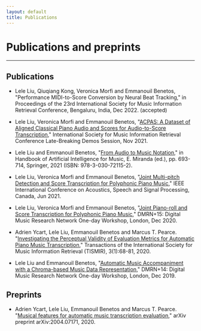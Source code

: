 ```yaml
---
layout: default
title: Publications
---
```


# Publications and preprints

---

## <i class="fa fa-music" aria-hidden="true"></i> Publications

- Lele Liu, Qiuqiang Kong, Veronica Morfi and Emmanouil Benetos, "Performance MIDI-to-Score Conversion by Neural Beat Tracking," in Proceedings of the 23rd International Society for Music Information Retrieval Conference, Bengaluru, India, Dec 2022. (accepted)

- Lele Liu, Veronica Morfi and Emmanouil Benetos, "[ACPAS: A Dataset of Aligned Classical Piano Audio and Scores for Audio-to-Score Transcription](https://archives.ismir.net/ismir2021/latebreaking/000013.pdf)," International Society for Music Information Retrieval Conference Late-Breaking Demos Session, Nov 2021.

- Lele Liu and Emmanouil Benetos, "[From Audio to Music Notation](https://link.springer.com/chapter/10.1007/978-3-030-72116-9_24)," in Handbook of Artificial Intelligence for Music, E. Miranda (ed.), pp. 693-714, Springer, 2021 (ISBN: 978-3-030-72115-2).

- Lele Liu, Veronica Morfi and Emmanouil Benetos, "[Joint Multi-pitch Detection and Score Transcription for Polyphonic Piano Music](https://ieeexplore.ieee.org/document/9413601)," IEEE International Conference on Acoustics, Speech and Signal Processing, Canada, Jun 2021.

- Lele Liu, Veronica Morfi and Emmanouil Benetos, "[Joint Piano-roll and Score Transcription for Polyphonic Piano Music](https://qmro.qmul.ac.uk/xmlui/bitstream/handle/123456789/70433/Liu%20Joint%20Piano-roll%20and%202020%20Published.pdf?sequence=2)," DMRN+15: Digital Music Research Network One-day Workshop, London, Dec 2020.

- Adrien Ycart, Lele Liu, Emmanouil Benetos and Marcus T. Pearce. "[Investigating the Perceptual Validity of Evaluation Metrics for Automatic Piano Music Transcription](https://transactions.ismir.net/articles/10.5334/tismir.57)," Transactions of the International Society for Music Information Retrieval (TISMIR), 3(1):68-81, 2020.

- Lele Liu and Emmanouil Benetos, "[Automatic Music Accompaniment with a Chroma-based Music Data Representation](https://qmro.qmul.ac.uk/xmlui/bitstream/handle/123456789/62518/Liu%20Automatic%20Music%20Accompaniment%202019%20Accepted.pdf?sequence=2)," DMRN+14: Digital Music Research Network One-day Workshop, London, Dec 2019.

## <i class="fa fa-music" aria-hidden="true"></i> Preprints

- Adrien Ycart, Lele Liu, Emmanouil Benetos and Marcus T. Pearce. "[Musical features for automatic music transcription evaluation](https://arxiv.org/abs/2004.07171)," arXiv preprint arXiv:2004.07171, 2020.